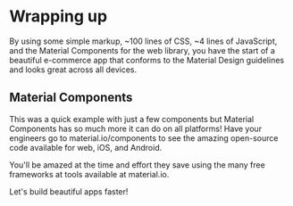 <!--docs:
title: "6. Wrapping up"
layout: landing
section: codelab
path: /codelab/6-wrapping-up/
-->

<!--
This is a simplified version of Building Beautiful Sites with MDC web
edited for a non-technical audience
-->

<link rel="stylesheet" href="css/codelab.css" />

# Wrapping up

By using some simple markup, ~100 lines of CSS, ~4 lines of JavaScript, and the Material Components for the web library, you have the start of a beautiful e-commerce app that conforms to the Material Design guidelines and looks great across all devices.

## Material Components

This was a quick example with just a few components but Material Components has so much more it can do on all platforms! Have your engineers go to material.io/components to see the amazing open-source code available for web, iOS, and Android.

You'll be amazed at the time and effort they save using the many free frameworks at tools available at material.io.

Let's build beautiful apps faster!